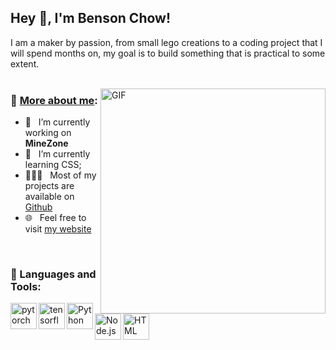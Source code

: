 ## Hey 👋, I'm Benson Chow!

I am a maker by passion, from small lego creations to a coding project that I will spend months on, my goal is to build something that is practical to some extent.
<br/>
<br/>

<img align="right" alt="GIF" src="https://raw.githubusercontent.com/rahul-jha98/rahul-jha98/main/techstack.gif" width="360px"/>
  
### 🧐 [More about me](https://bensonchow.xyz/):

- 🔭 &nbsp; I’m currently working on **MineZone**
- 🌱 &nbsp; I’m currently learning CSS; 
- 👨🏻‍💻 &nbsp; Most of my projects are available on [Github](https://github.com/bensonchow123?tab=repositories)
- 🌐 &nbsp; Feel free to visit [my website](https://www.bensonchow.xyz/)

<br>

### 🔨 Languages and Tools:
<a href="https://pytorch.org/" target="_blank"> <img align="left" src="https://raw.githubusercontent.com/rahul-jha98/github_readme_icons/main/language_and_tools/square/pytorch/pytorch.svg" alt="pytorch" height="42px"/> </a> 
<a href="https://www.tensorflow.org" target="_blank"> <img align="left" src="https://raw.githubusercontent.com/rahul-jha98/github_readme_icons/main/language_and_tools/square/tensorflow/tensorflow.svg" alt="tensorflow" height="42px"/> </a> 
<a href="https://www.python.org" target="_blank"><img align="left" alt="Python" height ="42px" src="https://raw.githubusercontent.com/rahul-jha98/github_readme_icons/main/language_and_tools/square/python/python.svg"></a>
<a href="https://nodejs.org" target="_blank"><img align="left" alt="Node.js" height ="42px" src="https://raw.githubusercontent.com/rahul-jha98/github_readme_icons/main/language_and_tools/square/node/node.svg"></a>
<a href="https://html.com/" target="_blank"><img align="left" alt="HTML" height ="42px" src="https://raw.githubusercontent.com/rahul-jha98/github_readme_icons/main/language_and_tools/square/css/css.svg"></a>
<br>
